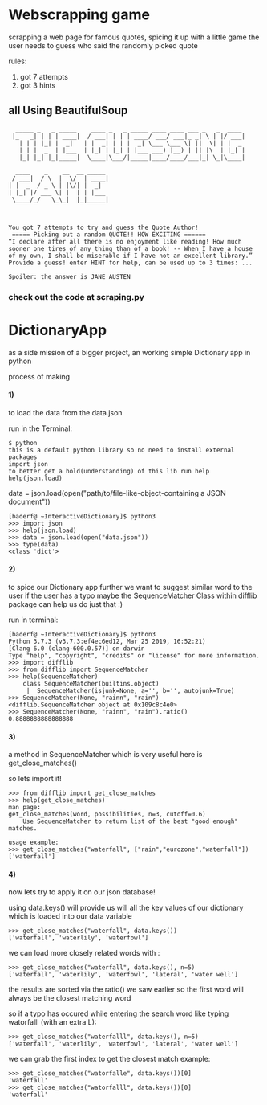 # Webscrapping game
scrapping a web page for famous quotes, spicing it up with a little game
the user needs to guess who said the randomly picked quote

rules:
1) got 7 attempts
2) got 3 hints
## all Using BeautifulSoup
```
  _____ _   _ _____    ____ _   _ _____ ____ ____ ___ _   _  ____ 
 |_   _| | | | ____|  / ___| | | | ____/ ___/ ___|_ _| \ | |/ ___|
   | | | |_| |  _|   | |  _| | | |  _| \___ \___ \| ||  \| | |  _ 
   | | |  _  | |___  | |_| | |_| | |___ ___) |__) | || |\  | |_| |
   |_| |_| |_|_____|  \____|\___/|_____|____/____/___|_| \_|\____|
                                                                  
  ____    _    __  __ _____  
 / ___|  / \  |  \/  | ____| 
| |  _  / _ \ | |\/| |  _|   
| |_| |/ ___ \| |  | | |___  
 \____/_/   \_\_|  |_|_____| 
                             


You got 7 attempts to try and guess the Quote Author!
 ===== Picking out a random QUOTE!! HOW EXCITING ======
“I declare after all there is no enjoyment like reading! How much sooner one tires of any thing than of a book! -- When I have a house of my own, I shall be miserable if I have not an excellent library.”
Provide a guess! enter HINT for help, can be used up to 3 times: ... 

Spoiler: the answer is JANE AUSTEN
```
### check out the code at scraping.py


# DictionaryApp
as a side mission of a bigger project, an working simple Dictionary app in python


process of making
#### 1)
to load the data from the data.json

run in the Terminal:
```
$ python
this is a default python library so no need to install external packages
import json 
to better get a hold(understanding) of this lib run help
help(json.load)
```
data = json.load(open("path/to/file-like-object-containing a JSON document"))
```
[baderf@ ~InteractiveDictionary]$ python3
>>> import json
>>> help(json.load)
>>> data = json.load(open("data.json"))
>>> type(data)
<class 'dict'>
```
#### 2) 
to spice our Dictionary app further
we want to suggest similar word to the user if the user has a typo maybe
the SequenceMatcher Class within difflib package can help us do just that :) 

run in terminal:
```
[baderf@ ~InteractiveDictionary]$ python3
Python 3.7.3 (v3.7.3:ef4ec6ed12, Mar 25 2019, 16:52:21) 
[Clang 6.0 (clang-600.0.57)] on darwin
Type "help", "copyright", "credits" or "license" for more information.
>>> import difflib
>>> from difflib import SequenceMatcher
>>> help(SequenceMatcher)
	class SequenceMatcher(builtins.object)
	 |  SequenceMatcher(isjunk=None, a='', b='', autojunk=True)
>>> SequenceMatcher(None, "rainn", "rain")
<difflib.SequenceMatcher object at 0x109c8c4e0>
>>> SequenceMatcher(None, "rainn", "rain").ratio()
0.8888888888888888 
```
#### 3) 
a method in SequenceMatcher which is very useful here is get_close_matches()


so lets import it!
```
>>> from difflib import get_close_matches
>>> help(get_close_matches)
man page:
get_close_matches(word, possibilities, n=3, cutoff=0.6)
    Use SequenceMatcher to return list of the best "good enough" matches.

usage example:
>>> get_close_matches("waterfall", ["rain","eurozone","waterfall"])
['waterfall']
```
#### 4) 
now lets try to apply it on our json database!

using data.keys() will provide us will all the key values of our dictionary which is loaded into our data variable
```
>>> get_close_matches("waterfall", data.keys())
['waterfall', 'waterlily', 'waterfowl']
```
we can load more closely related words with :
```
>>> get_close_matches("waterfall", data.keys(), n=5)
['waterfall', 'waterlily', 'waterfowl', 'lateral', 'water well']
```
the results are sorted via the ratio() we saw earlier
so the first word will always be the closest matching word

so if a typo has occured while entering the search word like typing watorfalll (with an extra L): 
```
>>> get_close_matches("waterfalll", data.keys(), n=5)
['waterfall', 'waterlily', 'waterfowl', 'lateral', 'water well']
```
we can grab the first index to get the closest match
example:
```
>>> get_close_matches("watorfalle", data.keys())[0]
'waterfall'
>>> get_close_matches("watorfalll", data.keys())[0]
'waterfall'
```





